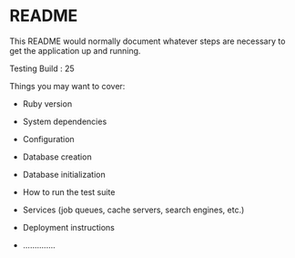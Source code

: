 # README

This README would normally document whatever steps are necessary to get the
application up and running.

Testing Build : 25

Things you may want to cover:

* Ruby version

* System dependencies

* Configuration

* Database creation

* Database initialization

* How to run the test suite

* Services (job queues, cache servers, search engines, etc.)

* Deployment instructions

* ..............
